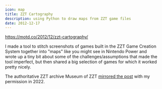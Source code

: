 ```yaml
---
icon: map
title: ZZT Cartography
description: using Python to draw maps from ZZT game files
date: 2012-12-17
---
```


https://motd.co/2012/12/zzt-cartography/

I made a tool to stitch screenshots of games built in the ZZT Game Creation System together into "maps" like you might see in Nintendo Power and wrote up a tiny bit about some of the challenges/assumptions that made the tool imperfect, but then shared a big selection of games for which it worked pretty nicely.

The authoritative ZZT archive Museum of ZZT [mirrored the post](https://museumofzzt.com/article/view/775/zzt-cartography/) with my permission in 2022.
